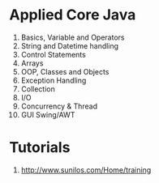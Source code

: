 # Applied Core Java

1. Basics, Variable and Operators
1. String and Datetime handling
1. Control Statements
1. Arrays  
1. OOP, Classes and Objects
1. Exception Handling
1. Collection
1. I/O
1. Concurrency & Thread 
1. GUI Swing/AWT

# Tutorials

1. http://www.sunilos.com/Home/training

